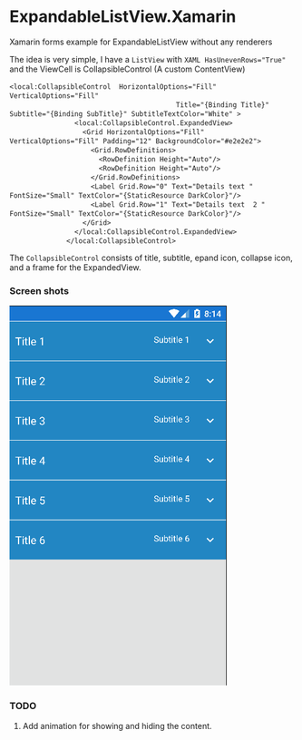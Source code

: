 # ExpandableListView.Xamarin
Xamarin forms example for ExpandableListView without any renderers

The idea is very simple, I have a ```ListView``` with ```XAML HasUnevenRows="True"```
and the ViewCell is CollapsibleControl (A custom ContentView)

```XAML
<local:CollapsibleControl  HorizontalOptions="Fill" VerticalOptions="Fill"
                                         Title="{Binding Title}" Subtitle="{Binding SubTitle}" SubtitleTextColor="White" >
                <local:CollapsibleControl.ExpandedView>
                  <Grid HorizontalOptions="Fill" VerticalOptions="Fill" Padding="12" BackgroundColor="#e2e2e2">
                    <Grid.RowDefinitions>
                      <RowDefinition Height="Auto"/>
                      <RowDefinition Height="Auto"/>
                    </Grid.RowDefinitions>
                    <Label Grid.Row="0" Text="Details text " FontSize="Small" TextColor="{StaticResource DarkColor}"/>
                    <Label Grid.Row="1" Text="Details text  2 " FontSize="Small" TextColor="{StaticResource DarkColor}"/>
                  </Grid>
                </local:CollapsibleControl.ExpandedView>
              </local:CollapsibleControl>
```              

The ```CollapsibleControl```  consists of title, subtitle, epand icon, collapse icon, and a frame for the ExpandedView.


###  Screen shots ###

![Alt text](/screenshots/android.gif?raw=true "Android")



### TODO ###
1. Add animation for showing and hiding the content.




